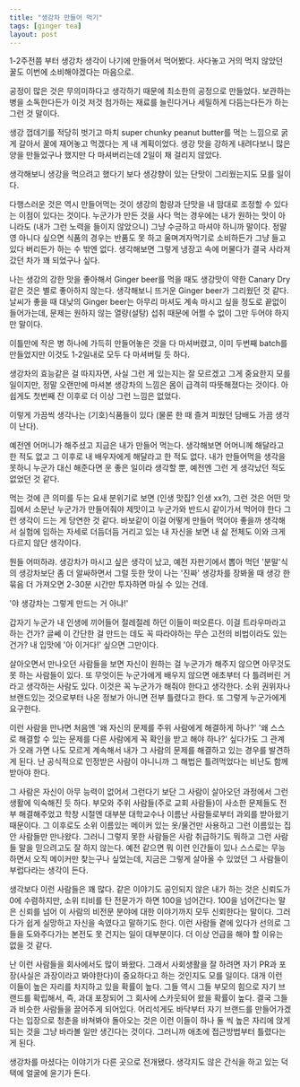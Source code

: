 ```yaml
---
title: "생강차 만들어 먹기"
tags: [ginger tea]
layout: post
---
```


1-2주전쯤 부터 생강차 생각이 나기에 만들어서 먹어봤다. 사다놓고 거의 먹지 않았던 꿀도 이번에 소비해야겠다는 마음으로.

공정이 많은 것은 무의미하다고 생각하기 때문에 최소한의 공정으로 만들었다. 보관하는 병을 소독한다든가 이것 저것 첨가하는 재료를 늘린다거나 세밀하게 다듬는다든가 하는 그런 것 말이다. 

생강 껍데기를 적당히 벗기고 마치 super chunky peanut butter를 먹는 느낌으로 굵게 갈아서 꿀에 재어놓고 먹겠다는 게 내 계획이었다. 생강 맛을 강하게 내려다보니 많은 양을 만들었구나 했지만 다 마셔버리는데 2일이 채 걸리지 않았다. 

생각해보니 생강을 먹으려고 했다기 보다 생강향이 있는 단맛이 그리웠는지도 모를 일이다. 

다행스러운 것은 역시 만들어먹는 것이 생강의 함량과 단맛을 내 맘대로 조정할 수 있다는 이점이 있다는 것이다. 누군가가 만든 것을 사다 먹는 경우에는 내가 원하는 맛이 아니라도 (내가 그런 노력을 들이지 않았으니) 그냥 수긍하고 마셔야 하니까 말이다. 정말 영 아니다 싶으면 식품의 경우는 반품도 못 하고 울며겨자먹기로 소비하든가 그냥 들고 있다 버리든가 하는 수 밖엔 없다. 생각해보면 그렇게 냉장고 속에 머물다가 결국 사라져갔던 차가 꽤 되었구나 싶다.

나는 생강의 강한 맛을 좋아해서 Ginger beer를 먹을 때도 생강맛이 약한 Canary Dry 같은 것은 별로 좋아하지 않는다. 생각해보니 뜨거운 Ginger beer가 그리웠던 것 같다. 날씨가 좋을 때 대낮의 Ginger beer는 아무리 마셔도 계속 마시고 싶을 정도로 끝없이 들어가는데, 문제는 원하지 않는 열량(설탕) 섭취 때문에 어쩔 수 없이 그만 두어야 하지만 말이다. 

이틀만에 작은 병 하나에 가득히 만들어놓은 것을 다 마셔버렸고, 이미 두번째 batch를 만들었지만 이것도 1-2일내로 모두 다 마셔버릴 듯 하다.

생강차의 효능같은 걸 따지자면, 사실 그런 게 있는지는 잘 모르겠고 그게 중요한지 모를 일이지만, 정말 오랜만에 마셔본 생강차의 느낌은 몸이 급격히 따뜻해졌다는 것이다. 아쉽게도 첫번째 잔 이후로 더 이상 그런 느낌은 없었다. 

이렇게 가끔씩 생각나는 (기호)식품들이 있다 (물론 한 때 즐겨 피웠던 담배도 가끔 생각이 난다). 

예전엔 어머니가 해주셨고 지금은 내가 만들어 먹는다. 생각해보면 어머니께 해달라고 한 적도 없고 그 이후로 내 배우자에게 해달라고 한 적도 없다. 내가 만들어먹을 생각을 못하니 누군가 대신 해준다면 운 좋은 일이라 생각할 뿐, 예전엔 그런 게 생각났던 적도 없었던 것 같다. 

먹는 것에 큰 의미를 두는 요새 분위기로 보면 (인생 맛집? 인생 xx?), 그런 것은 어떤 맛집에서 소문난 누군가가 만들어줘야 제맛이고 누군가와 반드시 같이가서 먹어야 한다 그런 생각이 드는 게 당연한 것 같다. 바보같이 이걸 어떻게 만들어 먹어야 좋을까 생각해서 실험에 임하는 자세로 더듬더듬 거리고 있는 내 자신을 보면 내 삶 전체도 이와 크게 다르지 않단 생각이다. 

뭔들 어떠하랴. 생강차가 마시고 싶은 생각이 났고, 예전 자판기에서 뽑아 먹던 '분말'식의 생강차보단 좀 더 알싸하면서 그럴 듯한 맛이 나는 '진짜' 생강차를 장봐올 때 생강 한 묶음 더 가져오면 2-30분 시간만 투자하면 마실 수 있는 건데.

'야 생강차는 그렇게 만드는 거 아냐!'

갑자기 누군가 내 인생에 끼어들어 절레절레 하던 이들이 떠오른다. 이걸 트라우마라고 하는 건가? 글쎄 이 간단한 걸 만드는 데도 꼭 따라야하는 무슨 고전의 비법이라도 있는 건가? 내 입맛에 '아 이거다!' 싶으면 그만이다. 

살아오면서 만나오던 사람들을 보면 자신이 원하는 걸 누군가가 해주지 않으면 아무것도 못 하는 사람들이 있다. 또 무엇이든 누군가에게 배우지 않으면 애초부터 다 틀려버린 거라고 생각하는 사람도 있다. 이것은 꼭 누군가가 해줘야 한다고 생각한다. 소위 권위자나 브랜드있는 것으로부터 나온 정보가 아니면 전부 틀렸다고 한다. 또 그렇게 누군가에게 요구한다. 

이런 사람을 만나면 처음엔 '왜 자신의 문제를 주위 사람에게 해결하게 하나?' '왜 스스로 해결할 수 있는 문제를 다른 사람에게 꼭 확인을 받고 해야 하나?' 싶다가도 그 관계가 오래 가면 나도 모르게 계속해서 내가 그 사람의 문제를 해결하고 있는 경우를 발견하게 된다. 난 공식적으로 인정받은 사람이 아니니까 그 해법은 틀려먹었다는 비난도 함께 받아야 한다. 

그 사람은 자신이 아무 능력이 없어서 그런다기 보단 그 사람이 살아오던 과정에서 그런 생활에 익숙해진 듯 하다. 부모와 주위 사람들(주로 교회 사람들)이 사소한 문제들도 전부 해결해주었고 학창 시절엔 대부분 대학교수나 이름난 사람들로부터 과외를 받아왔기 때문이다. 그 이후로도 소위 이름있는 메이커 있는 옷/물건만 사용하고 그런 이름있는 집안 사람들만 만나왔다. 그러니 그렇지 못한 사람들은 사람 취급하기도 뭐하고 그런 사람들 말을 믿으려고도 잘 하지 않는다. 예전 같으면 뭐 이런 인간들이 있나 스스로는 무능하면서 오직 메이커만 찾는구나 싶었는데, 지금은 그렇게 살아올 수 있었던 그 사람들이 부럽다라는 생각이 든다.

생각보다 이런 사람들은 꽤 많다. 같은 이야기도 공인되지 않은 내가 하는 것은 신뢰도가 0에 수렴하지만, 소위 티비를 탄 전문가가 하면 100을 넘어간다. 100을 넘어간다는 말은 신뢰를 넘어 이 사람의 비전문 분야에 대한 이야기까지 모두 신뢰한다는 말이다. 그러다가 쉽게 실망하고 자신을 속였다고 말하기도 한다. 이런 사람들 곁에 있다가 선의로 그들을 도와주다가는 본전도 못 건지는 일이 대부분이다. 더 이상 언급을 해야 할 이유는 없을 것 같다. 

난 이런 사람들을 회사에서도 많이 봐왔다. 그래서 사회생활을 잘 하려면 자기 PR과 포장(사실은 과장이라고 봐야한다)이 중요하다고 하는 것인지도 모를 일이다. 대개 이런 이들이 높은 자리를 차지하고 있을 확률이 높다. 그들 역시 그들 부모의 힘으로 자기 브랜드를 확립해서, 즉, 과대 포장되어 그 회사에 스카웃되어 왔을 확률이 높다. 결국 그들과 비슷한 사람들을 끌어주게 되어있다. 어리석게도 바닥부터 자기 브랜드를 만들어가겠다는 입장으로 청춘을 바쳐봐야 돌아오는 것은 이런 이들이 하나 둘 씩 높은 자리에 앉게 되는 것을 그냥 바라볼 일만 생긴다는 것이다. 그러니까 애초에 접근방법부터 틀렸다는 게 된다.

생강차를 마셨다는 이야기가 다른 곳으로 전개됐다. 생각지도 않은 간식을 하고 있는 덕택에 얼굴에 윤기가 돈다.